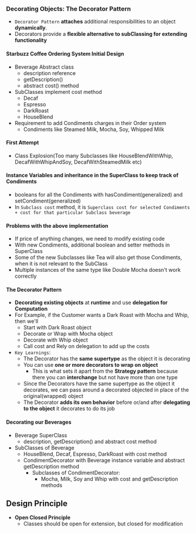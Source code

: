 ### Decorating Objects: The Decorator Pattern

* `Decorator Pattern` **attaches** additional responsibilities to an object **dynamically**.
* Decorators provide a **flexible alternative to subClassing for extending functionality**

#### Starbuzz Coffee Ordering System Initial Design

* Beverage Abstract class
  * description reference
  * getDescription()
  * abstract cost() method
* SubClasses implement cost method
  * Decaf
  * Espresso
  * DarkRoast
  * HouseBlend
* Requirement to add Condiments charges in their Order system
  * Condiments like Steamed Milk, Mocha, Soy, Whipped Milk

#### First Attempt

* Class Explosion(Too many Subclasses like HouseBlendWithWhip, DecafWithWhipAndSoy, DecafWithSteamedMilk etc)

#### Instance Variables and inheritance in the SuperClass to keep track of Condiments

* booleans for all the Condiments with hasCondiment(generalized) and setCondiment(generalized)
* In `Subclass cost` method, it is `Superclass cost for selected Condiments + cost for that particular Subclass beverage`

#### Problems with the above implementation

* If price of anything changes, we need to modify existing code
* With new Condiments, additional boolean and setter methods in SuperClass
* Some of the new Subclasses like Tea will also get those Condiments, when it is not relevant to the SubClass
* Multiple instances of the same type like Double Mocha doesn't work correctly

#### The Decorator Pattern

* **Decorating existing objects** at **runtime** and use **delegation for Computation**
* For Example, if the Customer wants a Dark Roast with Mocha and Whip, then we'll
  * Start with Dark Roast object
  * Decorate or Wrap with Mocha object
  * Decorate with Whip object
  * Call cost and Rely on delegation to add up the costs
* `Key Learnings`:
  * The Decorator has the **same supertype** as the object it is decorating
  * You can use **one or more decorators to wrap on object**
    * This is what sets it apart from the **Strategy pattern** because there you can **interchange** but not have more than one type
  * Since the Decorators have the same supertype as the object it decorates, we can pass around a decorated objected in place of the original(wrapped) object
  * The Decorator **adds its own behavior** before or/and after **delegating to the object** it decorates to do its job

#### Decorating our Beverages

* Beverage SuperClass
  * description, getDescription() and abstract cost method
* SubClasses of Beverage
  * HouseBlend, Decaf, Espresso, DarkRoast with cost method
  * CondimentDecorator with Beverage instance variable and abstract getDescription method
    * Subclasses of CondimentDecorator:
      * Mocha, Milk, Soy and Whip with cost and getDescription methods

## Design Principle

* **Open Closed Principle**
  * Classes should be open for extension, but closed for modification